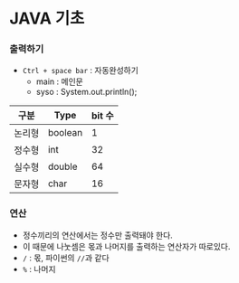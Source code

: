 # JAVA 기초

### 출력하기

- `Ctrl + space bar` : 자동완성하기
  - main : 메인문
  - syso : System.out.println();

| 구분   | Type    | bit 수 |
| ------ | ------- | ------ |
| 논리형 | boolean | 1      |
| 정수형 | int     | 32     |
| 실수형 | double  | 64     |
| 문자형 | char    | 16     |

### 연산

- 정수끼리의 연산에서는 정수만 출력돼야 한다.
- 이 때문에 나눗셈은 몫과 나머지를 출력하는 연산자가 따로있다.
- `/` : 몫, 파이썬의 `//`과 같다
- `%` : 나머지